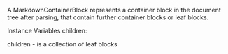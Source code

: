 A MarkdownContainerBlock represents a container block in the document tree after parsing, that contain further container blocks or leaf blocks.

Instance Variables
	children:		<OrderedCollection>

children
	- is a collection of leaf blocks
